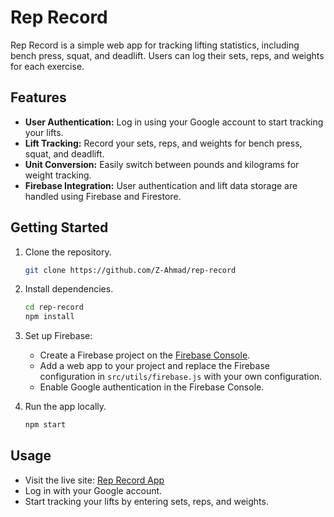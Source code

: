 # Rep Record

Rep Record is a simple web app for tracking lifting statistics, including bench press, squat, and deadlift. Users can log their sets, reps, and weights for each exercise.

## Features

- **User Authentication:** Log in using your Google account to start tracking your lifts.
- **Lift Tracking:** Record your sets, reps, and weights for bench press, squat, and deadlift.
- **Unit Conversion:** Easily switch between pounds and kilograms for weight tracking.
- **Firebase Integration:** User authentication and lift data storage are handled using Firebase and Firestore.

## Getting Started

1. Clone the repository.
   ```bash
   git clone https://github.com/Z-Ahmad/rep-record
   ```

2. Install dependencies.
   ```bash
   cd rep-record
   npm install
   ```

3. Set up Firebase:
   - Create a Firebase project on the [Firebase Console](https://console.firebase.google.com/).
   - Add a web app to your project and replace the Firebase configuration in `src/utils/firebase.js` with your own configuration.
   - Enable Google authentication in the Firebase Console.

4. Run the app locally.
   ```bash
   npm start
   ```

## Usage

- Visit the live site: [Rep Record App](https://rep-record.vercel.app/)
- Log in with your Google account.
- Start tracking your lifts by entering sets, reps, and weights.
